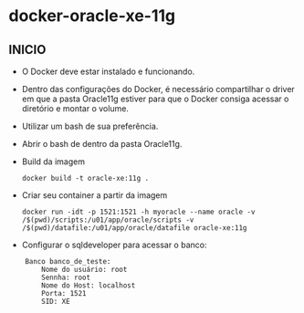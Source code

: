 # docker-oracle-xe-11g

## INICIO
- O Docker deve estar instalado e funcionando.
- Dentro das configurações do Docker, é necessário compartilhar o driver em que a pasta Oracle11g estiver para que o Docker consiga acessar o diretório e montar o volume.
- Utilizar um bash de sua preferência.
- Abrir o bash de dentro da pasta Oracle11g.
- Build da imagem 

  ```docker build -t oracle-xe:11g .```

- Criar seu container a partir da imagem

  ```docker run -idt -p 1521:1521 -h myoracle --name oracle -v /$(pwd)/scripts:/u01/app/oracle/scripts -v /$(pwd)/datafile:/u01/app/oracle/datafile oracle-xe:11g```

- Configurar o sqldeveloper para acessar o banco:
```
    Banco banco_de_teste:
        Nome do usuário: root
        Sennha: root
        Nome do Host: localhost
        Porta: 1521
        SID: XE
```
